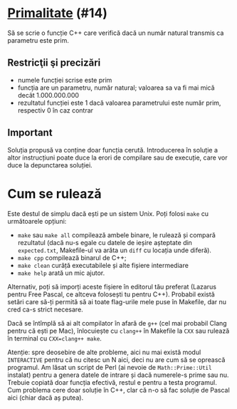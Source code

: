 # [Primalitate](https://www.pbinfo.ro/probleme/14) (#14)
Să se scrie o funcție C++ care verifică dacă un număr natural transmis ca
parametru este prim.

## Restricţii şi precizări
- numele funcției scrise este prim
- funcția are un parametru, număr natural; valoarea sa va fi mai mică decât
  1.000.000.000
- rezultatul funcției este 1 dacă valoarea parametrului este număr prim,
  respectiv 0 în caz contrar

## Important
Soluția propusă va conține doar funcția cerută. Introducerea în soluție a altor
instrucțiuni poate duce la erori de compilare sau de execuție, care vor duce la
depunctarea soluției.

# Cum se rulează
Este destul de simplu dacă ești pe un sistem Unix. Poți folosi `make` cu
următoarele opțiuni:
- `make` sau `make all` compilează ambele binare, le rulează și compară
  rezultatul (dacă nu-s egale cu datele de ieșire așteptate din `expected.txt`,
  Makefile-ul va arăta un `diff` cu locația unde diferă).
- `make cpp` compilează binarul de C++;
- `make clean` curăță executabilele și alte fișiere intermediare
- `make help` arată un mic ajutor.

Alternativ, poți să imporți aceste fișiere în editorul tău preferat (Lazarus
pentru Free Pascal, ce altceva folosești tu pentru C++). Probabil există setări
care să-ți permită să ai toate flag-urile mele puse în Makefile, dar nu cred
ca-s strict necesare.

Dacă se întîmplă să ai alt compilator în afară de `g++` (cel mai probabil Clang
pentru că ești pe Mac), înlocuiește cu `clang++` în Makefile la `CXX` sau
rulează în terminal cu `CXX=clang++ make`.

Atenție: spre deosebire de alte probleme, aici nu mai există modul `INTERACTIVE`
pentru că nu citesc un N aici, deci nu are cum să se oprească programul. Am
lăsat un script de Perl (ai nevoie de `Math::Prime::Util` instalat) pentru a
genera datele de intrare și dacă numerele-s prime sau nu. Trebuie copiată doar
funcția efectivă, restul e pentru a testa programul. Cum problema cere doar
soluție în C++, clar că n-o să fac soluție de Pascal aici (chiar dacă aș putea).